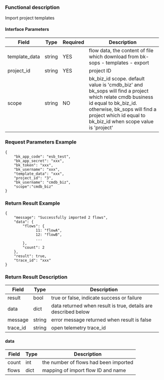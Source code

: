 ### Functional description

Import project templates

#### Interface Parameters

|   Field         |  Type       | Required |  Description     |
|-----------------|-------------|----------|------------------|
|   template_data    |   string     |   YES   |  flow data, the content of file which download from bk-sops - templates - export  |
|   project_id    |   string     |   YES   |  project ID |
| scope | string | NO | bk_biz_id scope. default value is 'cmdb_biz' and bk_sops will find a project which relate cmdb business id equal to bk_biz_id. otherwise, bk_sops will find a project which id equal to bk_biz_id when scope value is 'project'|
### Request Parameters Example

```
{
    "bk_app_code": "esb_test",
    "bk_app_secret": "xxx",
    "bk_token": "xxx",
    "bk_username": "xxx",
    "template_data": "xxx",
    "project_id": "3",
    "bk_username": "cmdb_biz",
    "scope":"cmdb_biz"
}
```

### Return Result Example


```
{
    "message": "Successfully imported 2 flows",
    "data": {
        "flows": {
              11: "flowA",
              12: "flowB",
              ...
        },
        "count": 2
    },
    "result": true,
    "trace_id": "xxx"
}
```

### Return Result Description

| Field      | Type      | Description      |
|-----------|----------|-----------|
|  result   |    bool    |      true or false, indicate success or failure                      |
|  data     |    dict    |      data returned when result is true, details are described below  |
|  message  |    string  |      error message returned when result is false                     |
|  trace_id     |    string  | open telemetry trace_id       |

#### data

| Field      | Type      | Description      |
| ------------ | ---------- | ------------------------------ |
|  count      |    int    |    the number of flows had been imported    |
|  flows      |    dict |      mapping of import flow ID and name |